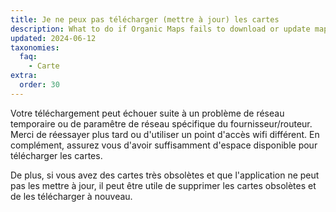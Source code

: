 ```yaml
---
title: Je ne peux pas télécharger (mettre à jour) les cartes
description: What to do if Organic Maps fails to download or update maps from Internet?
updated: 2024-06-12
taxonomies:
  faq:
    - Carte
extra:
  order: 30
---
```


Votre téléchargement peut échouer suite à un problème de réseau temporaire ou de paramêtre de réseau spécifique du fournisseur/routeur. Merci de réessayer plus tard ou d'utiliser un point d'accès wifi différent. En complément, assurez vous d'avoir suffisamment d'espace disponible pour télécharger les cartes.

De plus, si vous avez des cartes très obsolètes et que l'application ne peut pas les mettre à jour, il peut être utile de supprimer les cartes obsolètes et de les télécharger à nouveau.
